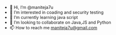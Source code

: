 - 👋 Hi, I’m @maniteja7u
- 👀 I’m interested in coading and security testing
- 🌱 I’m currently learning java script
- 💞️ I’m looking to collaborate on Java,JS and Python
- 📫 How to reach me maniteja7u@gmail.com

<!---
maniteja7u/maniteja7u is a ✨ special ✨ repository because its `README.md` (this file) appears on your GitHub profile.
You can click the Preview link to take a look at your changes.
--->
